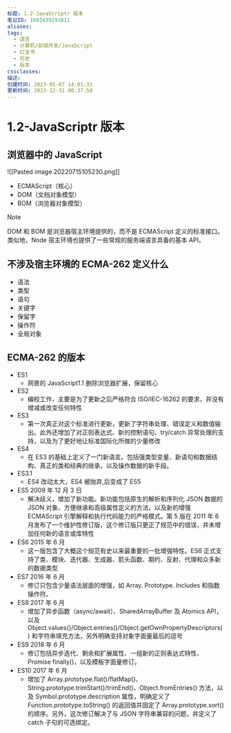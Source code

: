 ```yaml
---
标题: 1.2-JavaScriptr 版本
笔记ID: 1683439291811
aliases: 
tags:
  - 语言
  - 计算机/前端开发/JavaScript
  - 红宝书
  - 历史
  - 版本
cssclasses: 
描述: 
创建时间: 2023-05-07 14:01:31
更新时间: 2023-12-31 00:37:58
---
```


# 1.2-JavaScriptr 版本

## 浏览器中的 JavaScript

![[Pasted image 20220715105230.png]]

   - ECMAScript（核心）
   - DOM（文档对象模型）
   - BOM（浏览器对象模型）

> [!note]
> DOM 和 BOM 是浏览器宿主环境提供的，而不是 ECMAScript 定义的标准接口。类似地，Node 宿主环境也提供了一些常规的服务端语言具备的基本 API。
>

## 不涉及宿主环境的 ECMA-262 定义什么

  - 语法
  - 类型
  - 语句
  - 关键字
  - 保留字
  - 操作符
  - 全局对象

## ECMA-262 的版本

- ES1
  - 网景的 JavaScript1.1 删除浏览器扩展，保留核心
- ES2
  - 编校工作，主要是为了更新之后严格符合 ISO/IEC-16262 的要求，并没有增减或改变任何特性
- ES3
  - 第一次真正对这个标准进行更新，更新了字符串处理、错误定义和数值输出。此外还增加了对正则表达式、新的控制语句、try/catch 异常处理的支持，以及为了更好地让标准国际化所做的少量修改
- ES4
  - 在 ES3 的基础上定义了一门新语言。包括强类型变量、新语句和数据结构、真正的类和经典的继承，以及操作数据的新手段。
- ES3.1
  - ES4 改动太大，ES4 被抛弃,后变成了 ES5
- ES5 2009 年 12 月 3 日
  - 解决歧义，增加了新功能。新功能包括原生的解析和序列化 JSON 数据的 JSON 对象、方便继承和高级属性定义的方法，以及新的增强 ECMAScript 引擎解释和执行代码能力的严格模式。第 5 版在 2011 年 6 月发布了一个维护性修订版，这个修订版只更正了规范中的错误，并未增加任何新的语言或库特性
- ES6 2015 年 6 月
  - 这一版包含了大概这个规范有史以来最重要的一批增强特性。ES6 正式支持了类、模块、迭代器、生成器、箭头函数、期约、反射、代理和众多新的数据类型
- ES7 2016 年 6 月
  - 修订只包含少量语法层面的增强，如 Array. Prototype. Includes 和指数操作符。
- ES8 2017 年 6 月
  - 增加了异步函数（async/await）、SharedArrayBuffer 及 Atomics API，以及 Object.values()/Object.entries()/Object.getOwnPropertyDescriptors() 和字符串填充方法，另外明确支持对象字面量最后的逗号
- ES9 2018 年 6 月
  - 修订包括异步迭代、剩余和扩展属性、一组新的正则表达式特性、Promise finally()，以及模板字面量修订。
- ES10 2017 年 6 月
  - 增加了 Array.prototype.flat()/flatMap()、String.prototype.trimStart()/trimEnd()、Object.fromEntries() 方法，以及 Symbol.prototype.description 属性，明确定义了 Function.prototype.toString() 的返回值并固定了 Array.prototype.sort() 的顺序。另外，这次修订解决了与 JSON 字符串兼容的问题，并定义了 catch 子句的可选绑定。
